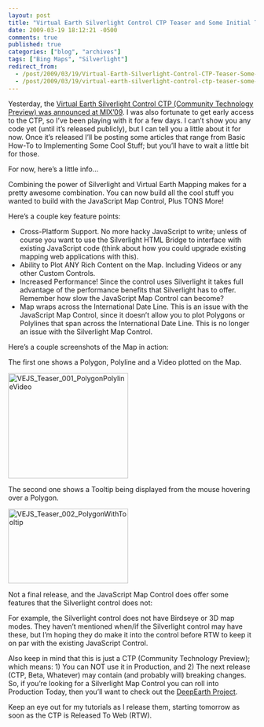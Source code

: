 ```yaml
---
layout: post
title: "Virtual Earth Silverlight Control CTP Teaser and Some Initial Thoughts"
date: 2009-03-19 18:12:21 -0500
comments: true
published: true
categories: ["blog", "archives"]
tags: ["Bing Maps", "Silverlight"]
redirect_from: 
  - /post/2009/03/19/Virtual-Earth-Silverlight-Control-CTP-Teaser-Some-Initial-Thoughts
  - /post/2009/03/19/virtual-earth-silverlight-control-ctp-teaser-some-initial-thoughts
---
```

<!-- more -->
<p>Yesterday, the <a href="http://blogs.msdn.com/virtualearth/archive/2009/03/18/introducing-the-virtual-earth-silverlight-map-control.aspx" target="_blank">Virtual Earth Silverlight Control CTP (Community Technology Preview) was announced at MIX’09</a>. I was also fortunate to get early access to the CTP, so I’ve been playing with it for a few days. I can’t show you any code yet (until it’s released publicly), but I can tell you a little about it for now. Once it’s released I’ll be posting some articles that range from Basic How-To to Implementing Some Cool Stuff; but you’ll have to wait a little bit for those.</p>  <p>For now, here’s a little info…</p>  <p>Combining the power of Silverlight and Virtual Earth Mapping makes for a pretty awesome combination. You can now build all the cool stuff you wanted to build with the JavaScript Map Control, Plus TONS More!</p>  <p>Here’s a couple key feature points:</p>  <ul>   <li>Cross-Platform Support. No more hacky JavaScript to write; unless of course you want to use the Silverlight HTML Bridge to interface with existing JavaScript code (think about how you could upgrade existing mapping web applications with this). </li>    <li>Ability to Plot ANY Rich Content on the Map. Including Videos or any other Custom Controls. </li>    <li>Increased Performance! Since the control uses Silverlight it takes full advantage of the performance benefits that Silverlight has to offer. Remember how slow the JavaScript Map Control can become?</li>    <li>Map wraps across the International Date Line. This is an issue with the JavaScript Map Control, since it doesn’t allow you to plot Polygons or Polylines that span across the International Date Line. This is no longer an issue with the Silverlight Map Control.</li> </ul>  <p>Here’s a couple screenshots of the Map in action:</p>  <p>The first one shows a Polygon, Polyline and a Video plotted on the Map.</p>  <p><a href="/images/postsVEJS_Teaser_001_PolygonPolylineVideo.png"><img style="border-right-width: 0px; display: inline; border-top-width: 0px; border-bottom-width: 0px; border-left-width: 0px" title="VEJS_Teaser_001_PolygonPolylineVideo" border="0" alt="VEJS_Teaser_001_PolygonPolylineVideo" src="/images/postsVEJS_Teaser_001_PolygonPolylineVideo_thumb.png" width="244" height="214" /></a> </p>  <p>The second one shows a Tooltip being displayed from the mouse hovering over a Polygon.</p>  <p><a href="/images/postsVEJS_Teaser_002_PolygonWithTooltip.png"><img style="border-right-width: 0px; display: inline; border-top-width: 0px; border-bottom-width: 0px; border-left-width: 0px" title="VEJS_Teaser_002_PolygonWithTooltip" border="0" alt="VEJS_Teaser_002_PolygonWithTooltip" src="/images/postsVEJS_Teaser_002_PolygonWithTooltip_thumb.png" width="244" height="152" /></a> </p>  <p>Not a final release, and the JavaScript Map Control does offer some features that the Silverlight control does not:</p>  <p>For example, the Silverlight control does not have Birdseye or 3D map modes. They haven’t mentioned when/if the Silverlight control may have these, but I’m hoping they do make it into the control before RTW to keep it on par with the existing JavaScript Control.</p>  <p>Also keep in mind that this is just a CTP (Community Technology Preview); which means: 1) You can NOT use it in Production, and 2) The next release (CTP, Beta, Whatever) may contain (and probably will) breaking changes. So, if you’re looking for a Silverlight Map Control you can roll into Production Today, then you’ll want to check out the <a href="http://deepearth.codeplex.com" target="_blank">DeepEarth Project</a>.</p>  <p>Keep an eye out for my tutorials as I release them, starting tomorrow as soon as the CTP is Released To Web (RTW).</p>
